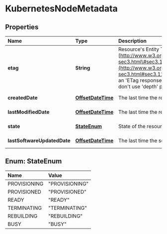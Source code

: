 # KubernetesNodeMetadata

## Properties

| Name | Type | Description | Notes |
| :--- | :--- | :--- | :--- |
| **etag** | **String** | Resource's Entity Tag as defined in [http://www.w3.org/Protocols/rfc2616/rfc2616-sec3.html\#sec3.11](http://www.w3.org/Protocols/rfc2616/rfc2616-sec3.html#sec3.11) . Entity Tag is also added as an 'ETag response header to requests which don't use 'depth' parameter. | \[optional\] \[readonly\] |
| **createdDate** | [**OffsetDateTime**](https://github.com/ionos-cloud/sdk-java/tree/a12429a4804e6e50d2155ea044d46f0bc32a860f/docs/OffsetDateTime.md) | The last time the resource was created | \[optional\] \[readonly\] |
| **lastModifiedDate** | [**OffsetDateTime**](https://github.com/ionos-cloud/sdk-java/tree/a12429a4804e6e50d2155ea044d46f0bc32a860f/docs/OffsetDateTime.md) | The last time the resource has been modified | \[optional\] \[readonly\] |
| **state** | [**StateEnum**](kubernetesnodemetadata.md#StateEnum) | State of the resource. | \[optional\] \[readonly\] |
| **lastSoftwareUpdatedDate** | [**OffsetDateTime**](https://github.com/ionos-cloud/sdk-java/tree/a12429a4804e6e50d2155ea044d46f0bc32a860f/docs/OffsetDateTime.md) | The last time the software updated on node. | \[optional\] \[readonly\] |

## Enum: StateEnum

| Name | Value |
| :--- | :--- |
| PROVISIONING | "PROVISIONING" |
| PROVISIONED | "PROVISIONED" |
| READY | "READY" |
| TERMINATING | "TERMINATING" |
| REBUILDING | "REBUILDING" |
| BUSY | "BUSY" |

